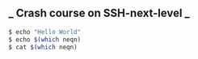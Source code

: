 ## _ Crash course on SSH-next-level _

```bash
$ echo "Hello World"
$ echo $(which neqn)
$ cat $(which neqn)

